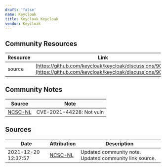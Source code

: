 ```yaml
---
draft: 'false'
name: Keycloak
title: Keycloak Keycloak
vendor: Keycloak
---
```



## Community Resources
| Resource | Link |
| --- | --- |
| source | [https://github.com/keycloak/keycloak/discussions/9078](https://github.com/keycloak/keycloak/discussions/9078) |

## Community Notes
| Source | Note |
| --- | --- |
| [NCSC-NL](https://github.com/NCSC-NL/log4shell/blob/main/software/README.md) | CVE-2021-44228: Not vuln </ul> |

## Sources
| Date | Attribution | Description |
| --- | --- | --- |
| 2021-12-20 12:37:57 | [NCSC-NL](https://github.com/NCSC-NL/log4shell/blob/main/software/README.md) | Updated community note. Updated community link source.  |
